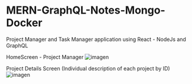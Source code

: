 # MERN-GraphQL-Notes-Mongo-Docker

Project Manager and Task Manager application using React - NodeJs and GraphQL

HomeScreen - Project Manager
![imagen](https://user-images.githubusercontent.com/68347411/217399184-735ae570-74e6-4a45-819c-3428a34bb454.png)

Project Details Screen (Individual description of each project by ID)
![imagen](https://user-images.githubusercontent.com/68347411/217399279-0b38a49a-2213-4279-b27f-001e7d61b242.png)
